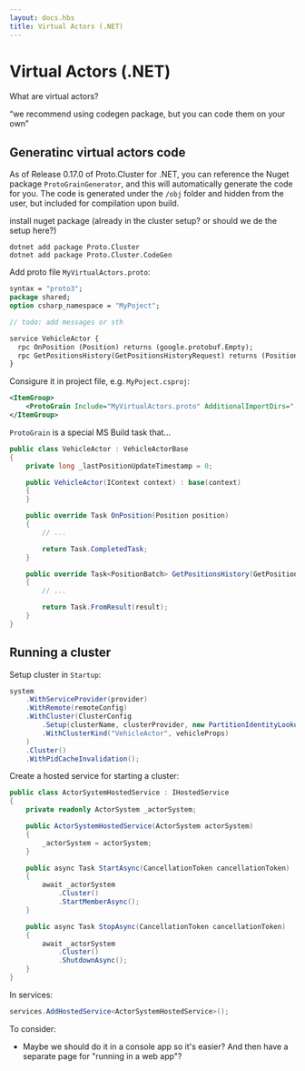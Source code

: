 ```yaml
---
layout: docs.hbs
title: Virtual Actors (.NET)
---
```


# Virtual Actors (.NET)

What are virtual actors?

“we recommend using codegen package, but you can code them on your own”

## Generatinc virtual actors code


As of Release 0.17.0 of Proto.Cluster for .NET, you can reference the Nuget package `ProtoGrainGenerator`, and this will automatically generate the code for you.
The code is generated under the `/obj` folder and hidden from the user, but included for compilation upon build.

install nuget package (already in the cluster setup? or should we de the setup here?)


```
dotnet add package Proto.Cluster
dotnet add package Proto.Cluster.CodeGen
```

Add proto file `MyVirtualActors.proto`:

```proto
syntax = "proto3";
package shared;
option csharp_namespace = "MyPoject";

// todo: add messages or sth

service VehicleActor {
  rpc OnPosition (Position) returns (google.protobuf.Empty);
  rpc GetPositionsHistory(GetPositionsHistoryRequest) returns (PositionBatch);
}
```

Consigure it in project file, e.g. `MyPoject.csproj`:


```xml
<ItemGroup>
    <ProtoGrain Include="MyVirtualActors.proto" AdditionalImportDirs="." />
</ItemGroup>
```

`ProtoGrain` is a special MS Build task that...

```csharp
public class VehicleActor : VehicleActorBase
{
    private long _lastPositionUpdateTimestamp = 0;

    public VehicleActor(IContext context) : base(context)
    {
    }

    public override Task OnPosition(Position position)
    {
        // ...

        return Task.CompletedTask;
    }

    public override Task<PositionBatch> GetPositionsHistory(GetPositionsHistoryRequest request)
    {
        // ...

        return Task.FromResult(result);
    }
}
```

## Running a cluster

Setup cluster in `Startup`:

```csharp
system
    .WithServiceProvider(provider)
    .WithRemote(remoteConfig)
    .WithCluster(ClusterConfig
        .Setup(clusterName, clusterProvider, new PartitionIdentityLookup())
        .WithClusterKind("VehicleActor", vehicleProps)
    )
    .Cluster()
    .WithPidCacheInvalidation();
```


Create a hosted service for starting a cluster:

```csharp
public class ActorSystemHostedService : IHostedService
{
    private readonly ActorSystem _actorSystem;

    public ActorSystemHostedService(ActorSystem actorSystem)
    {
        _actorSystem = actorSystem;
    }

    public async Task StartAsync(CancellationToken cancellationToken)
    {
        await _actorSystem
            .Cluster()
            .StartMemberAsync();
    }

    public async Task StopAsync(CancellationToken cancellationToken)
    {
        await _actorSystem
            .Cluster()
            .ShutdownAsync();
    }
}
```

In services:

```csharp
services.AddHostedService<ActorSystemHostedService>();
```

To consider:
* Maybe we should do it in a console app so it's easier? And then have a separate page for "running in a web app"?